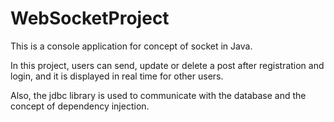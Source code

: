 # WebSocketProject

This is a console application for concept of socket in Java.

In this project, users can send, update or delete a post after registration and login, and it is displayed in real time for other users.

Also, the jdbc library is used to communicate with the database and the concept of dependency injection.

